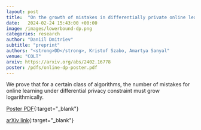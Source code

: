 ```yaml
---
layout: post
title:  "On the growth of mistakes in differentially private online learning: a lower bound perspective"
date:   2024-02-24 15:43:00 +00:00
image: /images/lowerbound-dp.png
categories: research
author: "Daniil Dmitriev"
subtitle: "preprint"
authors: "<strong>DD</strong>, Kristof Szabo, Amartya Sanyal"
venue: "COLT"
arxiv: https://arxiv.org/abs/2402.16778
poster: /pdfs/online-dp-poster.pdf
---
```


We prove that for a certain class of algorithms, the number of mistakes for online learning under differential privacy constraint must grow logarithmically.

[Poster PDF](/pdfs/robust-ml-poster.pdf){:target="_blank"}

<!-- [ACM Citation](http://dl.acm.org/citation.cfm?id=2448232){:target="_blank"} -->

[arXiv link](https://arxiv.org/abs/2402.16778){:target="_blank"}
